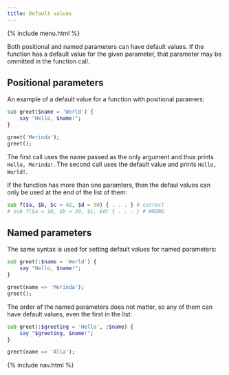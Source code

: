 ```yaml
---
title: Default values
---
```


{% include menu.html %}

Both positional and named parameters can have default values. If the function has a default value for the given parameter, that parameter may be ommitted in the function call.

## Positional parameters

An example of a default value for a function with positional paramers:

```raku
sub greet($name = 'World') {
    say "Hello, $name!";
}

greet('Merinda');
greet();
```

The first call uses the name passed as the only argument and thus prints `Hello, Merinda!`. The second call uses the default value and prints `Hello, World!`.

If the function has more than one paramters, then the defaul values can only be used at the end of the list of them:

```raku
sub f($a, $b, $c = 42, $d = 50) { . . . } # correct
# sub f($a = 10, $b = 20, $c, $d) { . . . } # WRONG
```

## Named parameters

The same syntax is used for setting default values for named parameters:

```raku
sub greet(:$name = 'World') {
    say "Hello, $name!";
}

greet(name => 'Merinda');
greet();
```

The order of the named parameters does not matter, so any of them can have default values, even the first in the list:

```raku
sub greet(:$greeting = 'Hello', :$name) {
    say "$greeting, $name!";
}

greet(name => 'Alla');
```

{% include nav.html %}
